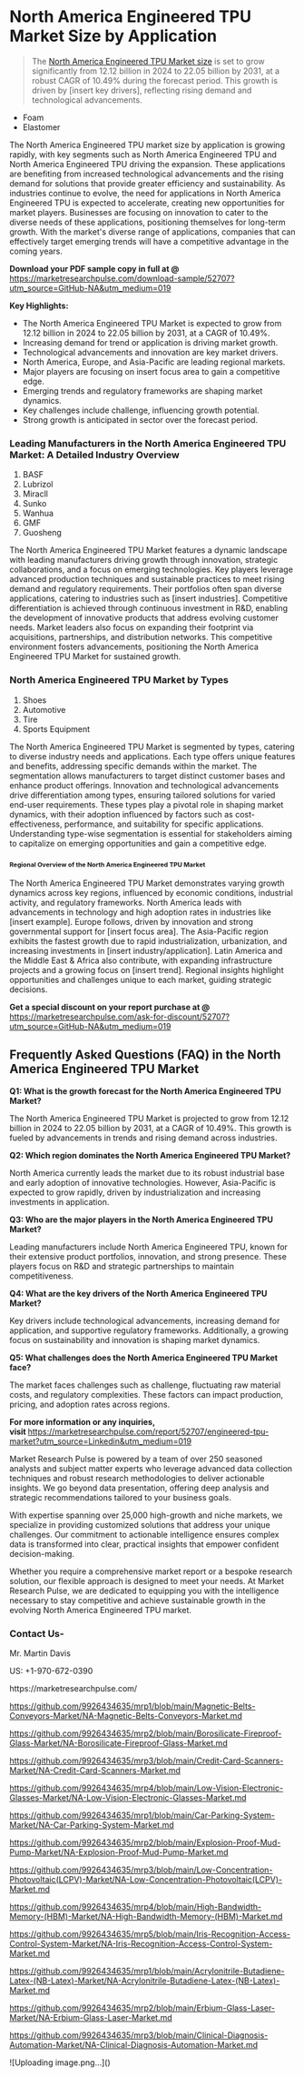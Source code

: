 <h1>North America Engineered TPU Market&nbsp;Size by Application</h1><blockquote><p>The <a href="https://marketresearchpulse.com/download-sample/52707?utm_source=GitHub-NA&amp;utm_medium=019">North America Engineered TPU Market size</a> is set to grow significantly from 12.12 billion in 2024 to 22.05 billion by 2031, at a robust CAGR of 10.49% during the forecast period. This growth is driven by [insert key drivers], reflecting rising demand and technological advancements.</p></blockquote><ul><li>Foam<li> Elastomer</li></ul><p>The North America Engineered TPU market size by application is growing rapidly, with key segments such as North America Engineered TPU and North America Engineered TPU driving the expansion. These applications are benefiting from increased technological advancements and the rising demand for solutions that provide greater efficiency and sustainability. As industries continue to evolve, the need for applications in North America Engineered TPU is expected to accelerate, creating new opportunities for market players. Businesses are focusing on innovation to cater to the diverse needs of these applications, positioning themselves for long-term growth. With the market's diverse range of applications, companies that can effectively target emerging trends will have a competitive advantage in the coming years.</p><p><strong>Download your PDF sample copy in full at @ </strong><a href="https://marketresearchpulse.com/download-sample/52707?utm_source=GitHub-NA&amp;utm_medium=019">https://marketresearchpulse.com/download-sample/52707?utm_source=GitHub-NA&amp;utm_medium=019</a></p><p><strong>Key Highlights: </strong></p><ul><li>The North America Engineered TPU Market is expected to grow from 12.12 billion in 2024 to 22.05 billion by 2031, at a CAGR of 10.49%.</li><li>Increasing demand for trend or application is driving market growth.</li><li>Technological advancements and innovation are key market drivers.</li><li>North America, Europe, and Asia-Pacific are leading regional markets.</li><li>Major players are focusing on insert focus area to gain a competitive edge.</li><li>Emerging trends and regulatory frameworks are shaping market dynamics.</li><li>Key challenges include challenge, influencing growth potential.</li><li>Strong growth is anticipated in sector over the forecast period.</li></ul><h3>Leading Manufacturers in the North America Engineered TPU Market: A Detailed Industry Overview</h3><ol><li>BASF</li><li>Lubrizol</li><li>Miracll</li><li>Sunko</li><li>Wanhua</li><li>GMF</li><li>Guosheng</li></ol><div class="flex max-w-full flex-col flex-grow"><div class="min-h-8 text-message flex w-full flex-col items-end gap-2 whitespace-normal break-words [.text-message+&amp;]:mt-5" dir="auto" data-message-author-role="assistant" data-message-id="fd8432e4-4910-450d-b182-61b7bfb0a01f" data-message-model-slug="gpt-4o"><div class="flex w-full flex-col gap-1 empty:hidden first:pt-[3px]"><div class="markdown prose w-full break-words dark:prose-invert light"><p>The North America Engineered TPU Market features a dynamic landscape with leading manufacturers driving growth through innovation, strategic collaborations, and a focus on emerging technologies. Key players leverage advanced production techniques and sustainable practices to meet rising demand and regulatory requirements. Their portfolios often span diverse applications, catering to industries such as [insert industries]. Competitive differentiation is achieved through continuous investment in R&amp;D, enabling the development of innovative products that address evolving customer needs. Market leaders also focus on expanding their footprint via acquisitions, partnerships, and distribution networks. This competitive environment fosters advancements, positioning the North America Engineered TPU Market for sustained growth.</p></div></div></div></div><h3>North America Engineered TPU Market by Types</h3><ol><li>Shoes<li> Automotive<li> Tire<li> Sports Equipment</li></ol><div class="flex max-w-full flex-col flex-grow"><div class="min-h-8 text-message flex w-full flex-col items-end gap-2 whitespace-normal break-words [.text-message+&amp;]:mt-5" dir="auto" data-message-author-role="assistant" data-message-id="084470be-0bb7-4664-bddf-5156b4f41249" data-message-model-slug="gpt-4o-mini"><div class="flex w-full flex-col gap-1 empty:hidden first:pt-[3px]"><div class="markdown prose w-full break-words dark:prose-invert light"><p>The North America Engineered TPU Market is segmented by types, catering to diverse industry needs and applications. Each type offers unique features and benefits, addressing specific demands within the market. The segmentation allows manufacturers to target distinct customer bases and enhance product offerings. Innovation and technological advancements drive differentiation among types, ensuring tailored solutions for varied end-user requirements. These types play a pivotal role in shaping market dynamics, with their adoption influenced by factors such as cost-effectiveness, performance, and suitability for specific applications. Understanding type-wise segmentation is essential for stakeholders aiming to capitalize on emerging opportunities and gain a competitive edge.</p></div></div></div></div><h3><span style="font-size: 11px;">Regional Overview of the North America Engineered TPU Market</span></h3><div class="flex max-w-full flex-col flex-grow"><div class="min-h-8 text-message flex w-full flex-col items-end gap-2 whitespace-normal break-words [.text-message+&amp;]:mt-5" dir="auto" data-message-author-role="assistant" data-message-id="e9038762-ce64-4e30-91c9-9bd413514231" data-message-model-slug="gpt-4o-mini"><div class="flex w-full flex-col gap-1 empty:hidden first:pt-[3px]"><div class="markdown prose w-full break-words dark:prose-invert light"><p>The North America Engineered TPU Market demonstrates varying growth dynamics across key regions, influenced by economic conditions, industrial activity, and regulatory frameworks. North America leads with advancements in technology and high adoption rates in industries like [insert example]. Europe follows, driven by innovation and strong governmental support for [insert focus area]. The Asia-Pacific region exhibits the fastest growth due to rapid industrialization, urbanization, and increasing investments in [insert industry/application]. Latin America and the Middle East &amp; Africa also contribute, with expanding infrastructure projects and a growing focus on [insert trend]. Regional insights highlight opportunities and challenges unique to each market, guiding strategic decisions.</p></div></div></div></div><p><strong>Get a special discount on your report purchase at @ </strong><a href="https://marketresearchpulse.com/ask-for-discount/52707?utm_source=GitHub-NA&amp;utm_medium=019">https://marketresearchpulse.com/ask-for-discount/52707?utm_source=GitHub-NA&amp;utm_medium=019</a></p><h2>Frequently Asked Questions (FAQ) in the North America Engineered TPU Market</h2><p><strong>Q1: What is the growth forecast for the North America Engineered TPU Market?</strong></p><p>The North America Engineered TPU Market is projected to grow from 12.12 billion in 2024 to 22.05 billion by 2031, at a CAGR of 10.49%. This growth is fueled by advancements in trends and rising demand across industries.</p><p><strong>Q2: Which region dominates the North America Engineered TPU Market?</strong></p><p>North America currently leads the market due to its robust industrial base and early adoption of innovative technologies. However, Asia-Pacific is expected to grow rapidly, driven by industrialization and increasing investments in application.</p><p><strong>Q3: Who are the major players in the North America Engineered TPU Market?</strong></p><p>Leading manufacturers include North America Engineered TPU, known for their extensive product portfolios, innovation, and strong presence. These players focus on R&amp;D and strategic partnerships to maintain competitiveness.</p><p><strong>Q4: What are the key drivers of the North America Engineered TPU Market?</strong></p><p>Key drivers include technological advancements, increasing demand for application, and supportive regulatory frameworks. Additionally, a growing focus on sustainability and innovation is shaping market dynamics.</p><p><strong>Q5: What challenges does the North America Engineered TPU Market face?</strong></p><p>The market faces challenges such as challenge, fluctuating raw material costs, and regulatory complexities. These factors can impact production, pricing, and adoption rates across regions.</p><p><strong>For more information or any inquiries, visit&nbsp;</strong><a href="https://marketresearchpulse.com/report/52707/engineered-tpu-market?utm_source=Linkedin&utm_medium=019">https://marketresearchpulse.com/report/52707/engineered-tpu-market?utm_source=Linkedin&utm_medium=019</a></p><p>Market Research Pulse is powered by a team of over 250 seasoned analysts and subject matter experts who leverage advanced data collection techniques and robust research methodologies to deliver actionable insights. We go beyond data presentation, offering deep analysis and strategic recommendations tailored to your business goals.</p><p>With expertise spanning over 25,000 high-growth and niche markets, we specialize in providing customized solutions that address your unique challenges. Our commitment to actionable intelligence ensures complex data is transformed into clear, practical insights that empower confident decision-making.</p><p>Whether you require a comprehensive market report or a bespoke research solution, our flexible approach is designed to meet your needs. At Market Research Pulse, we are dedicated to equipping you with the intelligence necessary to stay competitive and achieve sustainable growth in the evolving North America Engineered TPU market.</p><h3><strong>Contact Us-</strong></h3><p>Mr. Martin Davis</p><p>US: +1-970-672-0390</p><p>https://marketresearchpulse.com/</p><p><a href="https://github.com/9926434635/mrp1/blob/main/Magnetic-Belts-Conveyors-Market/NA-Magnetic-Belts-Conveyors-Market.md">https://github.com/9926434635/mrp1/blob/main/Magnetic-Belts-Conveyors-Market/NA-Magnetic-Belts-Conveyors-Market.md</a></p><p><a href="https://github.com/9926434635/mrp2/blob/main/Borosilicate-Fireproof-Glass-Market/NA-Borosilicate-Fireproof-Glass-Market.md">https://github.com/9926434635/mrp2/blob/main/Borosilicate-Fireproof-Glass-Market/NA-Borosilicate-Fireproof-Glass-Market.md</a></p><p><a href="https://github.com/9926434635/mrp3/blob/main/Credit-Card-Scanners-Market/NA-Credit-Card-Scanners-Market.md">https://github.com/9926434635/mrp3/blob/main/Credit-Card-Scanners-Market/NA-Credit-Card-Scanners-Market.md</a></p><p><a href="https://github.com/9926434635/mrp4/blob/main/Low-Vision-Electronic-Glasses-Market/NA-Low-Vision-Electronic-Glasses-Market.md">https://github.com/9926434635/mrp4/blob/main/Low-Vision-Electronic-Glasses-Market/NA-Low-Vision-Electronic-Glasses-Market.md</a></p><p><a href="https://github.com/9926434635/mrp1/blob/main/Car-Parking-System-Market/NA-Car-Parking-System-Market.md">https://github.com/9926434635/mrp1/blob/main/Car-Parking-System-Market/NA-Car-Parking-System-Market.md</a></p><p><a href="https://github.com/9926434635/mrp2/blob/main/Explosion-Proof-Mud-Pump-Market/NA-Explosion-Proof-Mud-Pump-Market.md">https://github.com/9926434635/mrp2/blob/main/Explosion-Proof-Mud-Pump-Market/NA-Explosion-Proof-Mud-Pump-Market.md</a></p><p><a href="https://github.com/9926434635/mrp3/blob/main/Low-Concentration-Photovoltaic(LCPV)-Market/NA-Low-Concentration-Photovoltaic(LCPV)-Market.md">https://github.com/9926434635/mrp3/blob/main/Low-Concentration-Photovoltaic(LCPV)-Market/NA-Low-Concentration-Photovoltaic(LCPV)-Market.md</a></p><p><a href="https://github.com/9926434635/mrp4/blob/main/High-Bandwidth-Memory-(HBM)-Market/NA-High-Bandwidth-Memory-(HBM)-Market.md">https://github.com/9926434635/mrp4/blob/main/High-Bandwidth-Memory-(HBM)-Market/NA-High-Bandwidth-Memory-(HBM)-Market.md</a></p><p><a href="https://github.com/9926434635/mrp5/blob/main/Iris-Recognition-Access-Control-System-Market/NA-Iris-Recognition-Access-Control-System-Market.md">https://github.com/9926434635/mrp5/blob/main/Iris-Recognition-Access-Control-System-Market/NA-Iris-Recognition-Access-Control-System-Market.md</a></p><p><a href="https://github.com/9926434635/mrp1/blob/main/Acrylonitrile-Butadiene-Latex-(NB-Latex)-Market/NA-Acrylonitrile-Butadiene-Latex-(NB-Latex)-Market.md">https://github.com/9926434635/mrp1/blob/main/Acrylonitrile-Butadiene-Latex-(NB-Latex)-Market/NA-Acrylonitrile-Butadiene-Latex-(NB-Latex)-Market.md</a></p><p><a href="https://github.com/9926434635/mrp2/blob/main/Erbium-Glass-Laser-Market/NA-Erbium-Glass-Laser-Market.md">https://github.com/9926434635/mrp2/blob/main/Erbium-Glass-Laser-Market/NA-Erbium-Glass-Laser-Market.md</a></p><p><a href="https://github.com/9926434635/mrp3/blob/main/Clinical-Diagnosis-Automation-Market/NA-Clinical-Diagnosis-Automation-Market.md">https://github.com/9926434635/mrp3/blob/main/Clinical-Diagnosis-Automation-Market/NA-Clinical-Diagnosis-Automation-Market.md</a></p>
![Uploading image.png…]()
